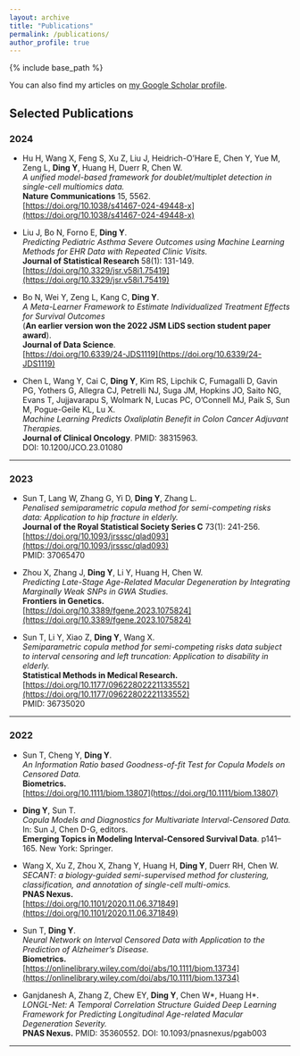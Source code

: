 ```yaml
---
layout: archive
title: "Publications"
permalink: /publications/
author_profile: true
---
```


{% include base_path %}

You can also find my articles on [my Google Scholar profile](https://scholar.google.com/citations?user=g1oszqIAAAAJ).

## Selected Publications

### 2024

- Hu H, Wang X, Feng S, Xu Z, Liu J, Heidrich-O’Hare E, Chen Y, Yue M, Zeng L, **Ding Y**, Huang H, Duerr R, Chen W.  
  _A unified model-based framework for doublet/multiplet detection in single-cell multiomics data._  
  **Nature Communications** 15, 5562.  
  [https://doi.org/10.1038/s41467-024-49448-x](https://doi.org/10.1038/s41467-024-49448-x)

- Liu J, Bo N, Forno E, **Ding Y**.  
  _Predicting Pediatric Asthma Severe Outcomes using Machine Learning Methods for EHR Data with Repeated Clinic Visits._  
  **Journal of Statistical Research** 58(1): 131-149.  
  [https://doi.org/10.3329/jsr.v58i1.75419](https://doi.org/10.3329/jsr.v58i1.75419)

- Bo N, Wei Y, Zeng L, Kang C, **Ding Y**.  
  _A Meta-Learner Framework to Estimate Individualized Treatment Effects for Survival Outcomes_  
  (**An earlier version won the 2022 JSM LiDS section student paper award**).  
  **Journal of Data Science**.  
  [https://doi.org/10.6339/24-JDS1119](https://doi.org/10.6339/24-JDS1119)

- Chen L, Wang Y, Cai C, **Ding Y**, Kim RS, Lipchik C, Fumagalli D, Gavin PG, Yothers G, Allegra CJ, Petrelli NJ, Suga JM, Hopkins JO, Saito NG, Evans T, Jujjavarapu S, Wolmark N, Lucas PC, O’Connell MJ, Paik S, Sun M, Pogue-Geile KL, Lu X.  
  _Machine Learning Predicts Oxaliplatin Benefit in Colon Cancer Adjuvant Therapies._  
  **Journal of Clinical Oncology**. PMID: 38315963.  
  DOI: 10.1200/JCO.23.01080

---

### 2023

- Sun T, Lang W, Zhang G, Yi D, **Ding Y**, Zhang L.  
  _Penalised semiparametric copula method for semi-competing risks data: Application to hip fracture in elderly._  
  **Journal of the Royal Statistical Society Series C** 73(1): 241-256.  
  [https://doi.org/10.1093/jrsssc/qlad093](https://doi.org/10.1093/jrsssc/qlad093)  
  PMID: 37065470

- Zhou X, Zhang J, **Ding Y**, Li Y, Huang H, Chen W.  
  _Predicting Late-Stage Age-Related Macular Degeneration by Integrating Marginally Weak SNPs in GWA Studies._  
  **Frontiers in Genetics.**  
  [https://doi.org/10.3389/fgene.2023.1075824](https://doi.org/10.3389/fgene.2023.1075824)

- Sun T, Li Y, Xiao Z, **Ding Y**, Wang X.  
  _Semiparametric copula method for semi-competing risks data subject to interval censoring and left truncation: Application to disability in elderly._  
  **Statistical Methods in Medical Research.**  
  [https://doi.org/10.1177/09622802221133552](https://doi.org/10.1177/09622802221133552)  
  PMID: 36735020

---

### 2022

- Sun T, Cheng Y, **Ding Y**.  
  _An Information Ratio based Goodness-of-fit Test for Copula Models on Censored Data._  
  **Biometrics.**  
  [https://doi.org/10.1111/biom.13807](https://doi.org/10.1111/biom.13807)

- **Ding Y**, Sun T.  
  _Copula Models and Diagnostics for Multivariate Interval-Censored Data._  
  In: Sun J, Chen D-G, editors.  
  **Emerging Topics in Modeling Interval-Censored Survival Data**. p141–165. New York: Springer.

- Wang X, Xu Z, Zhou X, Zhang Y, Huang H, **Ding Y**, Duerr RH, Chen W.  
  _SECANT: a biology-guided semi-supervised method for clustering, classification, and annotation of single-cell multi-omics._  
  **PNAS Nexus.**  
  [https://doi.org/10.1101/2020.11.06.371849](https://doi.org/10.1101/2020.11.06.371849)

- Sun T, **Ding Y**.  
  _Neural Network on Interval Censored Data with Application to the Prediction of Alzheimer’s Disease._  
  **Biometrics.**  
  [https://onlinelibrary.wiley.com/doi/abs/10.1111/biom.13734](https://onlinelibrary.wiley.com/doi/abs/10.1111/biom.13734)

- Ganjdanesh A, Zhang Z, Chew EY, **Ding Y**, Chen W*, Huang H*.  
  _LONGL-Net: A Temporal Correlation Structure Guided Deep Learning Framework for Predicting Longitudinal Age-related Macular Degeneration Severity._  
  **PNAS Nexus.** PMID: 35360552. DOI: 10.1093/pnasnexus/pgab003

---